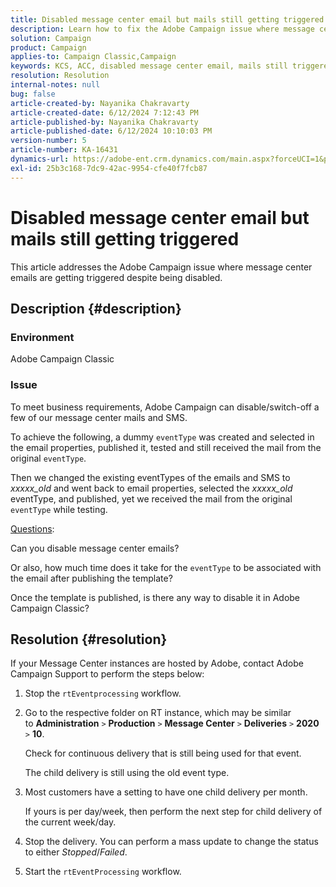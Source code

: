 ```yaml
---
title: Disabled message center email but mails still getting triggered
description: Learn how to fix the Adobe Campaign issue where message center emails are getting triggered despite being disabled.
solution: Campaign
product: Campaign
applies-to: Campaign Classic,Campaign
keywords: KCS, ACC, disabled message center email, mails still triggered, Adobe Campaign Classic, Adobe Campaign, Troubleshooting
resolution: Resolution
internal-notes: null
bug: false
article-created-by: Nayanika Chakravarty
article-created-date: 6/12/2024 7:12:43 PM
article-published-by: Nayanika Chakravarty
article-published-date: 6/12/2024 10:10:03 PM
version-number: 5
article-number: KA-16431
dynamics-url: https://adobe-ent.crm.dynamics.com/main.aspx?forceUCI=1&pagetype=entityrecord&etn=knowledgearticle&id=a8742cbd-ef28-ef11-840a-000d3a3764e0
exl-id: 25b3c168-7dc9-42ac-9954-cfe40f7fcb87
---
```

# Disabled message center email but mails still getting triggered


This article addresses the Adobe Campaign issue where message center emails are getting triggered despite being disabled.

## Description {#description}


### Environment

Adobe Campaign Classic

### Issue

To meet business requirements, Adobe Campaign can disable/switch-off a few of our message center mails and SMS.

To achieve the following, a dummy `eventType` was created and selected in the email properties, published it, tested and still received the mail from the original `eventType`.

Then we changed the existing eventTypes of the emails and SMS to *xxxxx_old* and went back to email properties, selected the *xxxxx_old*  eventType, and published, yet we received the mail from the original `eventType` while testing.

<u>Questions</u>:

Can you disable message center emails?

Or also, how much time does it take for the `eventType` to be associated with the email after publishing the template?

Once the template is published, is there any way to disable it in Adobe Campaign Classic?


## Resolution {#resolution}


If your Message Center instances are hosted by Adobe, contact Adobe Campaign Support to perform the steps below:

1. Stop the `rtEventprocessing` workflow.
2. Go to the respective folder on RT instance, which may be similar to <b>Administration</b> `>`  <b>Production</b> `>`  <b>Message Center</b> `>`  <b>Deliveries</b> `>`  <b>2020</b> `>`  <b>10</b>.

    Check for continuous delivery that is still being used for that event.

    The child delivery is still using the old event type.
3. Most customers have a setting to have one child delivery per month.

    If yours is per day/week, then perform the next step for child delivery of the current week/day.
4. Stop the delivery. You can perform a mass update to change the status to either *Stopped*/*Failed*.
5. Start the `rtEventProcessing` workflow.
